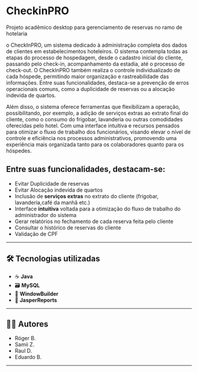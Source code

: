 # CheckinPRO
Projeto acadêmico desktop para gerenciamento de reservas no ramo de hotelaria


  o CheckInPRO, um sistema dedicado à administração completa dos dados de clientes em estabelecimentos hoteleiros. O sistema contempla todas as etapas do processo de hospedagem, desde o cadastro inicial do cliente, passando pelo check-in, acompanhamento da estadia, até o processo de check-out. O CheckInPRO também realiza o controle individualizado de cada hóspede, permitindo maior organização e rastreabilidade das informações. Entre suas funcionalidades, destaca-se a prevenção de erros operacionais comuns, como a duplicidade de reservas ou a alocação indevida de quartos. 
  
  Além disso, o sistema oferece ferramentas que flexibilizam a operação, possibilitando, por exemplo, a adição de serviços extras ao extrato final do cliente, como o consumo do frigobar, lavanderia ou outras comodidades oferecidas pelo hotel. Com uma interface intuitiva e recursos pensados para otimizar o fluxo de trabalho dos funcionários, visando elevar o nível de controle e eficiência nos processos administrativos, promovendo uma experiência mais organizada tanto para os colaboradores quanto para os hóspedes.

## Entre suas funcionalidades, destacam-se:


  - Evitar Duplicidade de reservas
  - Evitar Alocação indevida de quartos
  - Inclusão de **serviços extras** no extrato do cliente (frigobar, lavanderia,café da manhã  etc.)
  - Interface **intuitiva** voltada para a otimização do fluxo de trabalho do administrador do sistema
  - Gerar relatórios no fechamento de cada reserva feita pelo cliente
  - Consultar o histórico de reservas do cliente
  - Validação de CPF  
---


## 🛠️ Tecnologias utilizadas

- ☕ **Java**
- 🗃️ **MySQL**
- 🧰 **WindowBuilder**
- 📄 **JasperReports**

---


## 👨‍💻 Autores

- Róger B.  
- Samii Z.  
- Raul D.  
- Eduardo B.

---
